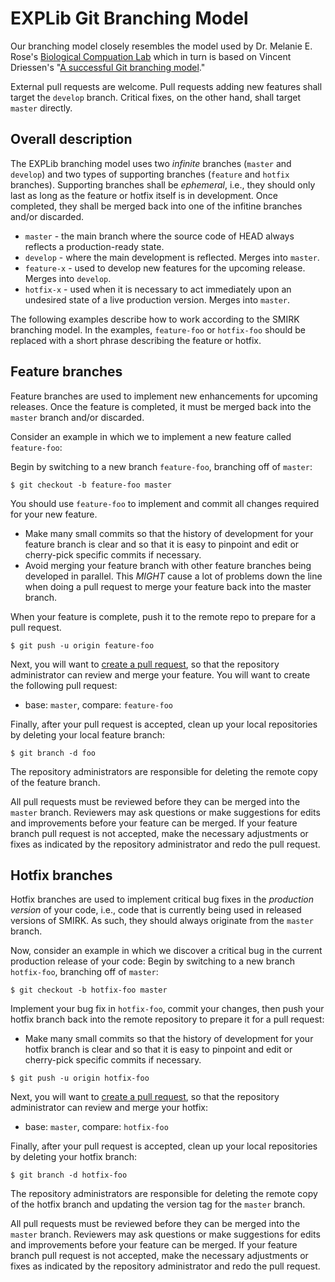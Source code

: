 # EXPLib Git Branching Model

Our branching model closely resembles the model used by Dr. Melanie E. Rose's [Biological Compuation Lab](https://github.com/BCLab-UNM) which in turn is based on Vincent Driessen's "[A successful Git branching model](http://nvie.com/posts/a-successful-git-branching-model/)."

External pull requests are welcome. Pull requests adding new features shall target the `develop` branch. Critical fixes, on the other hand, shall target `master` directly.  

## Overall description

The EXPLib branching model uses two *infinite* branches (`master` and `develop`) and two types of supporting branches (`feature` and `hotfix` branches). Supporting branches shall be *ephemeral*, i.e., they should only last as long as the feature or hotfix itself is in development. Once completed, they shall be merged back into one of the infitine branches and/or discarded.

- `master` - the main branch where the source code of HEAD always reflects a production-ready state.
- `develop` - where the main development is reflected. Merges into `master`.
- `feature-x` - used to develop new features for the upcoming release. Merges into `develop`.
-	`hotfix-x` - used when it is necessary to act immediately upon an undesired state of a live production version. Merges into `master`.

The following examples describe how to work according to the SMIRK branching model. In the examples, `feature-foo` or `hotfix-foo` should be replaced with a short phrase describing the feature or hotfix.

## Feature branches

Feature branches are used to implement new enhancements for upcoming releases. Once the feature is completed, it must be merged back into the `master` branch and/or discarded.

Consider an example in which we to implement a new feature called `feature-foo`:

Begin by switching to a new branch `feature-foo`, branching off of `master`:

```
$ git checkout -b feature-foo master
```

You should use `feature-foo` to implement and commit all changes required for your new feature.

- Make many small commits so that the history of development for your feature branch is clear and so that it is easy to pinpoint and edit or cherry-pick specific commits if necessary.
- Avoid merging your feature branch with other feature branches being developed in parallel. This *MIGHT* cause a lot of problems down the line when doing a pull request to merge your feature back into the master branch.

When your feature is complete, push it to the remote repo to prepare for a pull request.

```
$ git push -u origin feature-foo
```

Next, you will want to [create a pull request](https://help.github.com/articles/creating-a-pull-request/), so that the repository administrator can review and merge your feature. You will want to create the following pull request:

* base: `master`, compare: `feature-foo`

Finally, after your pull request is accepted, clean up your local repositories by deleting your local feature branch:

```
$ git branch -d foo
```

The repository administrators are responsible for deleting the remote copy of the feature branch.

All pull requests must be reviewed before they can be merged into the `master` branch. Reviewers may ask questions or make suggestions for edits and improvements before your feature can be merged. If your feature branch pull request is not accepted, make the necessary adjustments or fixes as indicated by the repository administrator and redo the pull request.

## Hotfix branches

Hotfix branches are used to implement critical bug fixes in the *production version* of your code, i.e., code that is currently being used in released versions of SMIRK. As such, they should always originate from the `master` branch.

Now, consider an example in which we discover a critical bug in the current production release of your code:
Begin by switching to a new branch `hotfix-foo`, branching off of `master`:

```
$ git checkout -b hotfix-foo master
```

Implement your bug fix in `hotfix-foo`, commit your changes, then push your hotfix branch back into the remote repository to prepare it for a pull request:

- Make many small commits so that the history of development for your hotfix branch is clear and so that it is easy to pinpoint and edit or cherry-pick specific commits if necessary.

```
$ git push -u origin hotfix-foo
```

Next, you will want to [create a pull request](https://help.github.com/articles/creating-a-pull-request/), so that the repository administrator can review and merge your hotfix:

* base: `master`, compare: `hotfix-foo`

Finally, after your pull request is accepted, clean up your local repositories by deleting your hotfix branch:

```
$ git branch -d hotfix-foo
```

The repository administrators are responsible for deleting the remote copy of the hotfix branch and updating the version tag for the `master` branch.

All pull requests must be reviewed before they can be merged into the `master` branch. Reviewers may ask questions or make suggestions for edits and improvements before your feature can be merged. If your feature branch pull request is not accepted, make the necessary adjustments or fixes as indicated by the repository administrator and redo the pull request.
